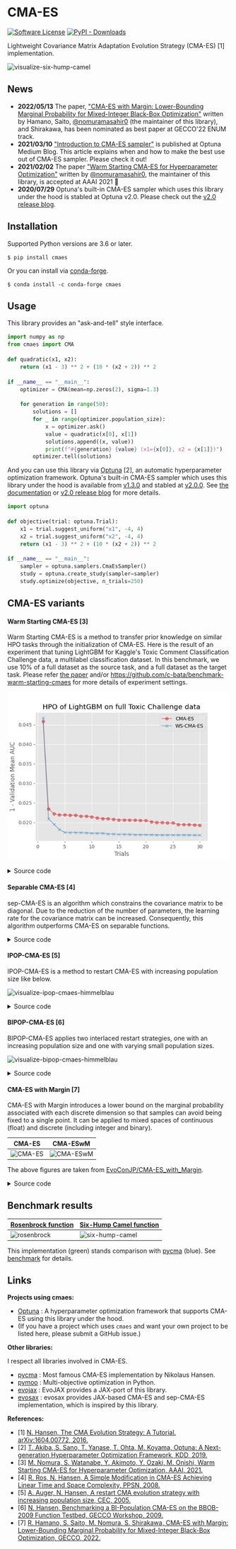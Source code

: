 # CMA-ES

[![Software License](https://img.shields.io/badge/license-MIT-brightgreen.svg?style=flat-square)](./LICENSE) [![PyPI - Downloads](https://img.shields.io/pypi/dw/cmaes)](https://pypistats.org/packages/cmaes)

Lightweight Covariance Matrix Adaptation Evolution Strategy (CMA-ES) [1] implementation.

![visualize-six-hump-camel](https://user-images.githubusercontent.com/5564044/73486622-db5cff00-43e8-11ea-98fb-8246dbacab6d.gif)

## News
* **2022/05/13** The paper, ["CMA-ES with Margin: Lower-Bounding Marginal Probability for Mixed-Integer Black-Box Optimization"](https://arxiv.org/abs/2205.13482) written by Hamano, Saito, [@nomuramasahir0](https://github.com/nomuramasahir0) (the maintainer of this library), and Shirakawa, has been nominated as best paper at GECCO'22 ENUM track.
* **2021/03/10** ["Introduction to CMA-ES sampler"](https://medium.com/optuna/introduction-to-cma-es-sampler-ee68194c8f88) is published at Optuna Medium Blog. This article explains when and how to make the best use out of CMA-ES sampler. Please check it out!
* **2021/02/02** The paper ["Warm Starting CMA-ES for Hyperparameter Optimization"](https://arxiv.org/abs/2012.06932) written by [@nomuramasahir0](https://github.com/nomuramasahir0), the maintainer of this library, is accepted at AAAI 2021 :tada:
* **2020/07/29** Optuna's built-in CMA-ES sampler which uses this library under the hood is stabled at Optuna v2.0. Please check out the [v2.0 release blog](https://medium.com/optuna/optuna-v2-3165e3f1fc2).

## Installation

Supported Python versions are 3.6 or later.

```
$ pip install cmaes
```

Or you can install via [conda-forge](https://anaconda.org/conda-forge/cmaes).

```
$ conda install -c conda-forge cmaes
```

## Usage

This library provides an "ask-and-tell" style interface.

```python
import numpy as np
from cmaes import CMA

def quadratic(x1, x2):
    return (x1 - 3) ** 2 + (10 * (x2 + 2)) ** 2

if __name__ == "__main__":
    optimizer = CMA(mean=np.zeros(2), sigma=1.3)

    for generation in range(50):
        solutions = []
        for _ in range(optimizer.population_size):
            x = optimizer.ask()
            value = quadratic(x[0], x[1])
            solutions.append((x, value))
            print(f"#{generation} {value} (x1={x[0]}, x2 = {x[1]})")
        optimizer.tell(solutions)
```

And you can use this library via [Optuna](https://github.com/optuna/optuna) [2], an automatic hyperparameter optimization framework.
Optuna's built-in CMA-ES sampler which uses this library under the hood is available from [v1.3.0](https://github.com/optuna/optuna/releases/tag/v1.3.0) and stabled at [v2.0.0](https://github.com/optuna/optuna/releases/tag/v2.2.0).
See [the documentation](https://optuna.readthedocs.io/en/stable/reference/samplers.html#optuna.samplers.CmaEsSampler) or [v2.0 release blog](https://medium.com/optuna/optuna-v2-3165e3f1fc2) for more details.

```python
import optuna

def objective(trial: optuna.Trial):
    x1 = trial.suggest_uniform("x1", -4, 4)
    x2 = trial.suggest_uniform("x2", -4, 4)
    return (x1 - 3) ** 2 + (10 * (x2 + 2)) ** 2

if __name__ == "__main__":
    sampler = optuna.samplers.CmaEsSampler()
    study = optuna.create_study(sampler=sampler)
    study.optimize(objective, n_trials=250)
```


## CMA-ES variants

#### Warm Starting CMA-ES [3]

Warm Starting CMA-ES is a method to transfer prior knowledge on similar HPO tasks through the initialization of CMA-ES.
Here is the result of an experiment that tuning LightGBM for Kaggle's Toxic Comment Classification Challenge data, a multilabel classification dataset.
In this benchmark, we use 10% of a full dataset as the source task, and a full dataset as the target task.
Please refer [the paper](https://arxiv.org/abs/2012.06932) and/or https://github.com/c-bata/benchmark-warm-starting-cmaes for more details of experiment settings.

![benchmark-lightgbm-toxic](https://github.com/c-bata/benchmark-warm-starting-cmaes/raw/main/result.png)

<details>
<summary>Source code</summary>

```python
import numpy as np
from cmaes import CMA, get_warm_start_mgd

def source_task(x1: float, x2: float) -> float:
    b = 0.4
    return (x1 - b) ** 2 + (x2 - b) ** 2

def target_task(x1: float, x2: float) -> float:
    b = 0.6
    return (x1 - b) ** 2 + (x2 - b) ** 2

if __name__ == "__main__":
    # Generate solutions from a source task
    source_solutions = []
    for _ in range(1000):
        x = np.random.random(2)
        value = source_task(x[0], x[1])
        source_solutions.append((x, value))

    # Estimate a promising distribution of the source task,
    # then generate parameters of the multivariate gaussian distribution.
    ws_mean, ws_sigma, ws_cov = get_warm_start_mgd(
        source_solutions, gamma=0.1, alpha=0.1
    )
    optimizer = CMA(mean=ws_mean, sigma=ws_sigma, cov=ws_cov)

    # Run WS-CMA-ES
    print(" g    f(x1,x2)     x1      x2  ")
    print("===  ==========  ======  ======")
    while True:
        solutions = []
        for _ in range(optimizer.population_size):
            x = optimizer.ask()
            value = target_task(x[0], x[1])
            solutions.append((x, value))
            print(
                f"{optimizer.generation:3d}  {value:10.5f}"
                f"  {x[0]:6.2f}  {x[1]:6.2f}"
            )
        optimizer.tell(solutions)

        if optimizer.should_stop():
            break
```

The full source code is available [here](./examples/ws_cma_es.py).

</details>

#### Separable CMA-ES [4]

sep-CMA-ES is an algorithm which constrains the covariance matrix to be diagonal.
Due to the reduction of the number of parameters, the learning rate for the covariance matrix can be increased.
Consequently, this algorithm outperforms CMA-ES on separable functions.

<details>
<summary>Source code</summary>

```python
import numpy as np
from cmaes import SepCMA

def ellipsoid(x):
    n = len(x)
    if len(x) < 2:
        raise ValueError("dimension must be greater one")
    return sum([(1000 ** (i / (n - 1)) * x[i]) ** 2 for i in range(n)])

if __name__ == "__main__":
    dim = 40
    optimizer = SepCMA(mean=3 * np.ones(dim), sigma=2.0)
    print(" evals    f(x)")
    print("======  ==========")

    evals = 0
    while True:
        solutions = []
        for _ in range(optimizer.population_size):
            x = optimizer.ask()
            value = ellipsoid(x)
            evals += 1
            solutions.append((x, value))
            if evals % 3000 == 0:
                print(f"{evals:5d}  {value:10.5f}")
        optimizer.tell(solutions)

        if optimizer.should_stop():
            break
```

Full source code is available [here](./examples/sepcma_ellipsoid_function.py).

</details>

#### IPOP-CMA-ES [5]

IPOP-CMA-ES is a method to restart CMA-ES with increasing population size like below.

![visualize-ipop-cmaes-himmelblau](https://user-images.githubusercontent.com/5564044/88472274-f9e12480-cf4b-11ea-8aff-2a859eb51a15.gif)

<details>
<summary>Source code</summary>

```python
import math
import numpy as np
from cmaes import CMA

def ackley(x1, x2):
    # https://www.sfu.ca/~ssurjano/ackley.html
    return (
        -20 * math.exp(-0.2 * math.sqrt(0.5 * (x1 ** 2 + x2 ** 2)))
        - math.exp(0.5 * (math.cos(2 * math.pi * x1) + math.cos(2 * math.pi * x2)))
        + math.e + 20
    )

if __name__ == "__main__":
    bounds = np.array([[-32.768, 32.768], [-32.768, 32.768]])
    lower_bounds, upper_bounds = bounds[:, 0], bounds[:, 1]

    mean = lower_bounds + (np.random.rand(2) * (upper_bounds - lower_bounds))
    sigma = 32.768 * 2 / 5  # 1/5 of the domain width
    optimizer = CMA(mean=mean, sigma=sigma, bounds=bounds, seed=0)

    for generation in range(200):
        solutions = []
        for _ in range(optimizer.population_size):
            x = optimizer.ask()
            value = ackley(x[0], x[1])
            solutions.append((x, value))
            print(f"#{generation} {value} (x1={x[0]}, x2 = {x[1]})")
        optimizer.tell(solutions)

        if optimizer.should_stop():
            # popsize multiplied by 2 (or 3) before each restart.
            popsize = optimizer.population_size * 2
            mean = lower_bounds + (np.random.rand(2) * (upper_bounds - lower_bounds))
            optimizer = CMA(mean=mean, sigma=sigma, population_size=popsize)
            print(f"Restart CMA-ES with popsize={popsize}")
```

Full source code is available [here](./examples/ipop_cmaes.py).

</details>

#### BIPOP-CMA-ES [6]

BIPOP-CMA-ES applies two interlaced restart strategies, one with an increasing population size and one with varying small population sizes.

![visualize-bipop-cmaes-himmelblau](https://user-images.githubusercontent.com/5564044/88471815-55111800-cf48-11ea-8933-5a4b48c49eba.gif)

<details>
<summary>Source code</summary>

```python
import math
import numpy as np
from cmaes import CMA

def ackley(x1, x2):
    # https://www.sfu.ca/~ssurjano/ackley.html
    return (
        -20 * math.exp(-0.2 * math.sqrt(0.5 * (x1 ** 2 + x2 ** 2)))
        - math.exp(0.5 * (math.cos(2 * math.pi * x1) + math.cos(2 * math.pi * x2)))
        + math.e + 20
    )

if __name__ == "__main__":
    bounds = np.array([[-32.768, 32.768], [-32.768, 32.768]])
    lower_bounds, upper_bounds = bounds[:, 0], bounds[:, 1]

    mean = lower_bounds + (np.random.rand(2) * (upper_bounds - lower_bounds))
    sigma = 32.768 * 2 / 5  # 1/5 of the domain width
    optimizer = CMA(mean=mean, sigma=sigma, bounds=bounds, seed=0)

    n_restarts = 0  # A small restart doesn't count in the n_restarts
    small_n_eval, large_n_eval = 0, 0
    popsize0 = optimizer.population_size
    inc_popsize = 2

    # Initial run is with "normal" population size; it is
    # the large population before first doubling, but its
    # budget accounting is the same as in case of small
    # population.
    poptype = "small"

    for generation in range(200):
        solutions = []
        for _ in range(optimizer.population_size):
            x = optimizer.ask()
            value = ackley(x[0], x[1])
            solutions.append((x, value))
            print(f"#{generation} {value} (x1={x[0]}, x2 = {x[1]})")
        optimizer.tell(solutions)

        if optimizer.should_stop():
            n_eval = optimizer.population_size * optimizer.generation
            if poptype == "small":
                small_n_eval += n_eval
            else:  # poptype == "large"
                large_n_eval += n_eval

            if small_n_eval < large_n_eval:
                poptype = "small"
                popsize_multiplier = inc_popsize ** n_restarts
                popsize = math.floor(
                    popsize0 * popsize_multiplier ** (np.random.uniform() ** 2)
                )
            else:
                poptype = "large"
                n_restarts += 1
                popsize = popsize0 * (inc_popsize ** n_restarts)

            mean = lower_bounds + (np.random.rand(2) * (upper_bounds - lower_bounds))
            optimizer = CMA(
                mean=mean,
                sigma=sigma,
                bounds=bounds,
                population_size=popsize,
            )
            print("Restart CMA-ES with popsize={} ({})".format(popsize, poptype))
```

Full source code is available [here](./examples/bipop_cmaes.py).

</details>

#### CMA-ES with Margin [7]

CMA-ES with Margin introduces a lower bound on the marginal probability associated with each discrete dimension so that samples can avoid being fixed to a single point.
It can be applied to mixed spaces of continuous (float) and discrete (including integer and binary).

|CMA-ES|CMA-ESwM|
|---|---|
|![CMA-ES](https://raw.githubusercontent.com/EvoConJP/CMA-ES_with_Margin/main/fig/CMA-ES.gif)|![CMA-ESwM](https://raw.githubusercontent.com/EvoConJP/CMA-ES_with_Margin/main/fig/CMA-ESwM.gif)|

The above figures are taken from [EvoConJP/CMA-ES_with_Margin](https://github.com/EvoConJP/CMA-ES_with_Margin).

<details>
<summary>Source code</summary>

```python
import numpy as np
from cmaes import CMAwM


def ellipsoid_onemax(x, n_zdim):
    n = len(x)
    n_rdim = n - n_zdim
    r = 10
    if len(x) < 2:
        raise ValueError("dimension must be greater one")
    ellipsoid = sum([(1000 ** (i / (n_rdim - 1)) * x[i]) ** 2 for i in range(n_rdim)])
    onemax = n_zdim - (0.0 < x[(n - n_zdim) :]).sum()
    return ellipsoid + r * onemax


def main():
    binary_dim, continuous_dim = 10, 10
    dim = binary_dim + continuous_dim
    bounds = np.concatenate(
        [
            np.tile([-np.inf, np.inf], (continuous_dim, 1)),
            np.tile([0, 1], (binary_dim, 1)),
        ]
    )
    steps = np.concatenate([np.zeros(continuous_dim), np.ones(binary_dim)])
    optimizer = CMAwM(mean=np.zeros(dim), sigma=2.0, bounds=bounds, steps=steps)
    print(" evals    f(x)")
    print("======  ==========")

    evals = 0
    while True:
        solutions = []
        for _ in range(optimizer.population_size):
            x_for_eval, x_for_tell = optimizer.ask()
            value = ellipsoid_onemax(x_for_eval, binary_dim)
            evals += 1
            solutions.append((x_for_tell, value))
            if evals % 300 == 0:
                print(f"{evals:5d}  {value:10.5f}")
        optimizer.tell(solutions)

        if optimizer.should_stop():
            break


if __name__ == "__main__":
    main()
```

Source code is also available [here](./examples/cmaes_with_margin.py).

</details>

## Benchmark results

| [Rosenbrock function](https://www.sfu.ca/~ssurjano/rosen.html) | [Six-Hump Camel function](https://www.sfu.ca/~ssurjano/camel6.html) |
| ------------------- | ----------------------- |
| ![rosenbrock](https://user-images.githubusercontent.com/5564044/73486735-0cd5ca80-43e9-11ea-9e6e-35028edf4ee8.png) | ![six-hump-camel](https://user-images.githubusercontent.com/5564044/73486738-0e9f8e00-43e9-11ea-8e65-d60fd5853b8d.png) |

This implementation (green) stands comparison with [pycma](https://github.com/CMA-ES/pycma) (blue).
See [benchmark](./benchmark) for details.

## Links

**Projects using cmaes:**

* [Optuna](https://github.com/optuna/optuna) : A hyperparameter optimization framework that supports CMA-ES using this library under the hood.
* (If you have a project which uses `cmaes` and want your own project to be listed here, please submit a GitHub issue.)

**Other libraries:**

I respect all libraries involved in CMA-ES.

* [pycma](https://github.com/CMA-ES/pycma) : Most famous CMA-ES implementation by Nikolaus Hansen.
* [pymoo](https://github.com/msu-coinlab/pymoo) : Multi-objective optimization in Python.
* [evojax](https://github.com/google/evojax) : EvoJAX provides a JAX-port of this library.
* [evosax](https://github.com/RobertTLange/evosax) : evosax provides JAX-based CMA-ES and sep-CMA-ES implementation, which is inspired by this library.

**References:**

* [1] [N. Hansen, The CMA Evolution Strategy: A Tutorial. arXiv:1604.00772, 2016.](https://arxiv.org/abs/1604.00772)
* [2] [T. Akiba, S. Sano, T. Yanase, T. Ohta, M. Koyama, Optuna: A Next-generation Hyperparameter Optimization Framework, KDD, 2019.](https://dl.acm.org/citation.cfm?id=3330701)
* [3] [M. Nomura, S. Watanabe, Y. Akimoto, Y. Ozaki, M. Onishi, Warm Starting CMA-ES for Hyperparameter Optimization, AAAI, 2021.](https://arxiv.org/abs/2012.06932)
* [4] [R. Ros, N. Hansen, A Simple Modification in CMA-ES Achieving Linear Time and Space Complexity, PPSN, 2008.](https://hal.inria.fr/inria-00287367/document)
* [5] [A. Auger, N. Hansen, A restart CMA evolution strategy with increasing population size, CEC, 2005.](https://sci2s.ugr.es/sites/default/files/files/TematicWebSites/EAMHCO/contributionsCEC05/auger05ARCMA.pdf)
* [6] [N. Hansen, Benchmarking a BI-Population CMA-ES on the BBOB-2009 Function Testbed, GECCO Workshop, 2009.](https://hal.inria.fr/inria-00382093/document)
* [7] [R. Hamano, S. Saito, M. Nomura, S. Shirakawa, CMA-ES with Margin: Lower-Bounding Marginal Probability for Mixed-Integer Black-Box Optimization, GECCO, 2022.](https://arxiv.org/abs/2205.13482)
